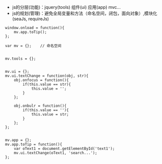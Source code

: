 - js的分层(功能)：jquery(tools) 组件(ui) 应用(app) mvc...
- js的规划(管理)：避免全局变量和方法（命名空间，闭包，面向对象）,模块化(seaJs, requireJs)
```
window.onload = function(){
    mv.app.toTip();
};

var mv = {};    // 命名空间


mv.tools = {};


mv.ui = {};
mv.ui.textChange = function(obj, str){
    obj.onfocus = function(){
        if(this.value == str){
            this.value = '';
        }
    };
    
    obj.onbulr = function(){
        if(this.value == ''){
            this.value = str;
        }
    };
};


mv.app = {};
mv.app.toTip = function(){
    var oText1 = document.getElementById('text1');
    mv.ui.textChange(oText1, 'search...');
};
```